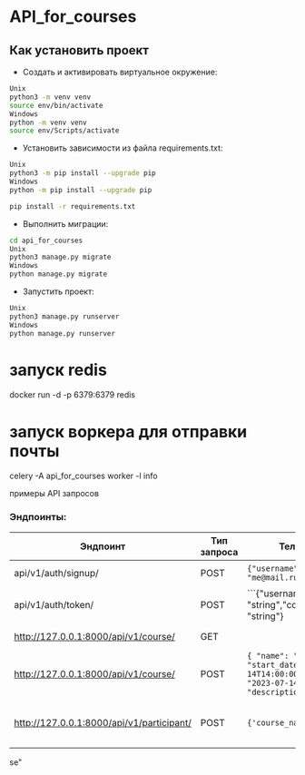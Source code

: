 # API_for_courses
## Как установить проект
- Cоздать и активировать виртуальное окружение:
```bash
Unix
python3 -m venv venv
source env/bin/activate
Windows
python -m venv venv
source env/Scripts/activate
```
- Установить зависимости из файла requirements.txt:

```bash
Unix
python3 -m pip install --upgrade pip
Windows
python -m pip install --upgrade pip

pip install -r requirements.txt

```

- Выполнить миграции:

```bash
cd api_for_courses
Unix
python3 manage.py migrate
Windows
python manage.py migrate
```

- Запустить проект:

```bash
Unix
python3 manage.py runserver
Windows
python manage.py runserver
```
# запуск redis
docker run -d -p 6379:6379 redis

# запуск воркера для отправки почты
celery -A api_for_courses worker -l info

примеры API запросов
### Эндпоинты:

| Эндпоинт                                   |Тип запроса | Тело запроса                                                  | Ответ           | Комментарий               |
|--------------------------------------------|----------------|-------------------------------------------------------|--------------------|-----------------------|
|api/v1/auth/signup/                         |POST            |```{"username": "me","email": "me@mail.ru"}```         | Информация о пользователе |                |
|api/v1/auth/token/                          |POST            |```{"username": "string","confirmation_code": "string"}|``` {"token":eyJ0eXOi}```|                  |
|http://127.0.0.1:8000/api/v1/course/                              |GET             |                                                       |Список курсов    |Показать список курсов    |
|http://127.0.0.1:8000/api/v1/course/           |POST            |```{ "name": "new_java", "start_date": "2023-07-14T14:00:00Z","end_date": "2023-07-14T14:55:00Z", "description": "cool cour}```                    |Информация о курсах     |Разместить курс (только модератор)|
|http://127.0.0.1:8000/api/v1/participant/           |POST            |```{'course_name': 23}```                    |Записаться на курс     |Записаться на курс (только зарегестрированный пользователь)|
se"